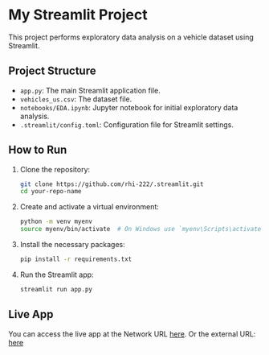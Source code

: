 # My Streamlit Project

This project performs exploratory data analysis on a vehicle dataset using Streamlit.

## Project Structure

- `app.py`: The main Streamlit application file.
- `vehicles_us.csv`: The dataset file.
- `notebooks/EDA.ipynb`: Jupyter notebook for initial exploratory data analysis.
- `.streamlit/config.toml`: Configuration file for Streamlit settings.

## How to Run

1. Clone the repository:
    ```bash
    git clone https://github.com/rhi-222/.streamlit.git
    cd your-repo-name
    ```

2. Create and activate a virtual environment:
    ```bash
    python -m venv myenv
    source myenv/bin/activate  # On Windows use `myenv\Scripts\activate`
    ```

3. Install the necessary packages:
    ```bash
    pip install -r requirements.txt
    ```

4. Run the Streamlit app:
    ```bash
    streamlit run app.py
    ```

## Live App

You can access the live app at the Network URL [here]([http://10.214.185.51:8501]). 
Or the external URL: [here]([http://44.226.122.3:8501])
